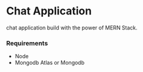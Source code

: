 # Chat Application 
chat application build with the power of MERN Stack.





### Requirements
- Node
- Mongodb Atlas or Mongodb



